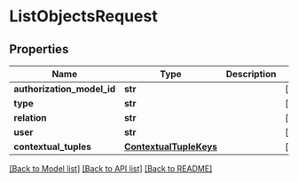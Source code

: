# ListObjectsRequest


## Properties
Name | Type | Description | Notes
------------ | ------------- | ------------- | -------------
**authorization_model_id** | **str** |  | [optional] 
**type** | **str** |  | [optional] 
**relation** | **str** |  | [optional] 
**user** | **str** |  | [optional] 
**contextual_tuples** | [**ContextualTupleKeys**](ContextualTupleKeys.md) |  | [optional] 

[[Back to Model list]](../README.md#documentation-for-models) [[Back to API list]](../README.md#documentation-for-api-endpoints) [[Back to README]](../README.md)



